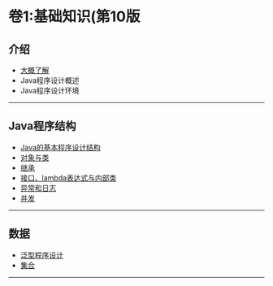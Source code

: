 #   卷1:基础知识(第10版


##  介绍
-   [大概了解](s1s00.md)
-   Java程序设计概述
-   Java程序设计环境

----

##  Java程序结构
-   [Java的基本程序设计结构](s1s03.md)
-   [对象与类](s1s04.md)
-   [继承](s1s05.md)
-   [接口、lambda表达式与内部类](s1s06.md)
-   [异常和日志](s1s07.md)
-   [并发](s1s14.md)

----
##  数据
-   [泛型程序设计](s1s08.md)
-   [集合](s1s09.md)

----